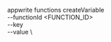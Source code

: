 appwrite functions createVariable \
        --functionId <FUNCTION_ID> \
        --key <KEY> \
        --value <VALUE> \

